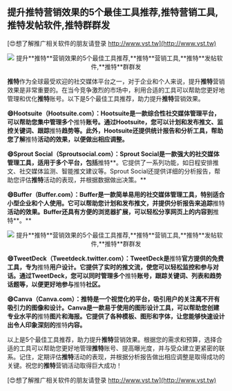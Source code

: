 ## **提升**推特**营销效果的5个最佳工具推荐,**推特**营销工具,**推特**发帖软件,**推特**群群发**

[😍想了解推广相关软件的朋友请登录 http://www.vst.tw](http://www.vst.tw)

 <center><img src="https://vst.tw/MP4/tuiguang/png/4.png" alt="提升**推特**营销效果的5个最佳工具推荐,**推特**营销工具,**推特**发帖软件,**推特**群群发"></center>

**推特**作为全球最受欢迎的社交媒体平台之一，对于企业和个人来说，提升**推特**营销效果是非常重要的。在当今竞争激烈的市场中，利用合适的工具可以帮助您更好地管理和优化**推特**账号。以下是5个最佳工具推荐，助力提升**推特**营销效果。

**😄Hootsuite（Hootsuite.com）：Hootsuite是一款综合性社交媒体管理平台，可以帮助您集中管理多个**推特**账号。通过Hootsuite，您可以计划和发布推文、监控关键词、跟踪**推特**趋势等。此外，Hootsuite还提供统计报告和分析工具，帮助您了解**推特**活动的效果，以便做出相应调整。**

**😄Sprout Social（Sproutsocial.com）：Sprout Social是一款强大的社交媒体管理工具，适用于多个平台，包括**推特**。它提供了一系列功能，如日程安排推文、社交媒体监测、智能推文建议等。Sprout Social还提供详细的分析报告，帮助您评估**推特**活动的表现，并根据数据做出决策。**

**😄Buffer（Buffer.com）：Buffer是一款简单易用的社交媒体管理工具，特别适合小型企业和个人使用。它可以帮助您计划和发布推文，并提供分析报告来追踪**推特**活动的效果。Buffer还具有方便的浏览器扩展，可以轻松分享网页上的内容到**推特**。**

 <center><img src="https://vst.tw/MP4/tuiguang/png/7.png" alt="提升**推特**营销效果的5个最佳工具推荐,**推特**营销工具,**推特**发帖软件,**推特**群群发"></center>

**😄TweetDeck（Tweetdeck.twitter.com）：TweetDeck是**推特**官方提供的免费工具，专为**推特**用户设计。它提供了实时的推文流，使您可以轻松监控和参与对话。通过TweetDeck，您可以同时管理多个**推特**账号，跟踪关键词、列表和趋势话题等，以便更好地参与**推特**社区。**

**😄Canva（Canva.com）：**推特**是一个视觉化的平台，吸引用户的关注离不开有吸引力的图像和设计。Canva是一款易于使用的图形设计工具，可以帮助您创建专业水平的**推特**图片和海报。它提供了各种模板、图形和字体，让您能够快速设计出令人印象深刻的**推特**内容。**

以上是5个最佳工具推荐，助力提升**推特**营销效果。根据您的需求和预算，选择合适的工具可以帮助您更好地管理**推特**账号、提高曝光度，并与受众建立更紧密的联系。记住，定期评估**推特**活动的表现，并根据分析报告做出相应调整是取得成功的关键。祝您的**推特**营销活动取得巨大成功！

[😍想了解推广相关软件的朋友请登录 http://www.vst.tw](http://www.vst.tw)



